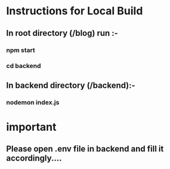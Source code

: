 # Instructions for Local Build

## In root directory (/blog) run :-
### npm start

### cd backend

## In backend directory (/backend):-
### nodemon index.js


# important

## Please open .env file in backend and fill it accordingly....
